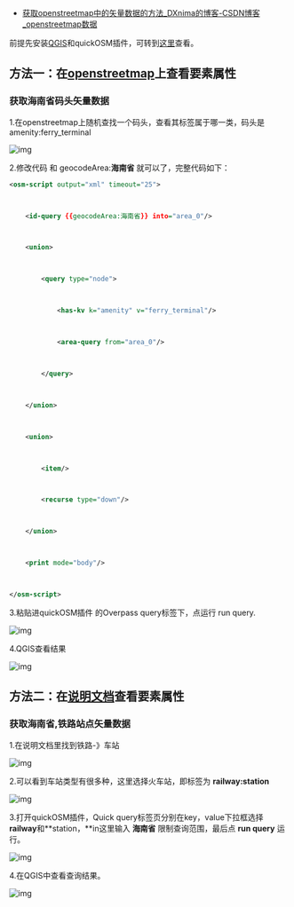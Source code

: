 - [获取openstreetmap中的矢量数据的方法_DXnima的博客-CSDN博客_openstreetmap数据](https://blog.csdn.net/qq_40953393/article/details/116035344)

前提先安装[QGIS](https://so.csdn.net/so/search?q=QGIS&spm=1001.2101.3001.7020)和quickOSM插件，可转到[这里](https://blog.csdn.net/qq_40953393/article/details/116019466)查看。

## 方法一：在[openstreetmap](https://so.csdn.net/so/search?q=openstreetmap&spm=1001.2101.3001.7020)上查看要素属性

### 获取海南省码头矢量数据

1.在openstreetmap上随机查找一个码头，查看其标签属于哪一类，码头是 amenity:ferry_terminal

![img](https://img-blog.csdnimg.cn/20210422233900860.png?x-oss-process=image/watermark,type_ZmFuZ3poZW5naGVpdGk,shadow_10,text_aHR0cHM6Ly9ibG9nLmNzZG4ubmV0L3FxXzQwOTUzMzkz,size_16,color_FFFFFF,t_70)

2.修改代码 <has-kv k="**amenity**" v="**ferry_terminal**"/>和 geocodeArea:**海南省** 就可以了，完整代码如下：

```xml
<osm-script output="xml" timeout="25">



    <id-query {{geocodeArea:海南省}} into="area_0"/>



    <union>



        <query type="node">



            <has-kv k="amenity" v="ferry_terminal"/>



            <area-query from="area_0"/>



        </query>



    </union>



    <union>



        <item/>



        <recurse type="down"/>



    </union>



    <print mode="body"/>



</osm-script>
```

3.粘贴进quickOSM插件 的Overpass query标签下，点运行 run query.

![img](https://img-blog.csdnimg.cn/20210422235110933.png?x-oss-process=image/watermark,type_ZmFuZ3poZW5naGVpdGk,shadow_10,text_aHR0cHM6Ly9ibG9nLmNzZG4ubmV0L3FxXzQwOTUzMzkz,size_16,color_FFFFFF,t_70)

4.QGIS查看结果

![img](https://img-blog.csdnimg.cn/20210422235228785.png?x-oss-process=image/watermark,type_ZmFuZ3poZW5naGVpdGk,shadow_10,text_aHR0cHM6Ly9ibG9nLmNzZG4ubmV0L3FxXzQwOTUzMzkz,size_16,color_FFFFFF,t_70)

## 方法二：在[说明文档](https://wiki.openstreetmap.org/wiki/Zh-hans:Map_Features)查看要素属性

### 获取海南省,铁路站点矢量数据

1.在说明文档里找到铁路-》车站

![img](https://img-blog.csdnimg.cn/20210422235542470.png?x-oss-process=image/watermark,type_ZmFuZ3poZW5naGVpdGk,shadow_10,text_aHR0cHM6Ly9ibG9nLmNzZG4ubmV0L3FxXzQwOTUzMzkz,size_16,color_FFFFFF,t_70)

2.可以看到车站类型有很多种，这里选择火车站，即标签为 **railway:station**

![img](https://img-blog.csdnimg.cn/20210422235653995.png?x-oss-process=image/watermark,type_ZmFuZ3poZW5naGVpdGk,shadow_10,text_aHR0cHM6Ly9ibG9nLmNzZG4ubmV0L3FxXzQwOTUzMzkz,size_16,color_FFFFFF,t_70)

3.打开quickOSM插件，Quick query标签页分别在key，value下拉框选择**railway**和**station，**in这里输入 **海南省** 限制查询范围，最后点 **run query** 运行。

![img](https://img-blog.csdnimg.cn/20210423000002618.png?x-oss-process=image/watermark,type_ZmFuZ3poZW5naGVpdGk,shadow_10,text_aHR0cHM6Ly9ibG9nLmNzZG4ubmV0L3FxXzQwOTUzMzkz,size_16,color_FFFFFF,t_70)

4.在QGIS中查看查询结果。

![img](https://img-blog.csdnimg.cn/20210423000224468.png?x-oss-process=image/watermark,type_ZmFuZ3poZW5naGVpdGk,shadow_10,text_aHR0cHM6Ly9ibG9nLmNzZG4ubmV0L3FxXzQwOTUzMzkz,size_16,color_FFFFFF,t_70)